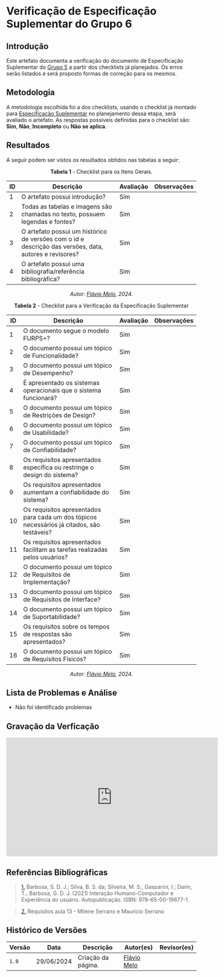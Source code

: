 # Verificação de Especificação Suplementar do Grupo 6

## Introdução

Este artefato documenta a verificação do documento de Especificação Suplementar do [Grupo 5](https://requisitos-de-software.github.io/2024.1-Sinesp_Cidadao/) a partir dos checklists já planejados. Os erros serão listados e será proposto formas de correção para os mesmos.


## Metodologia

A metodologia escolhida foi a dos checklists, usando o checklist já montado para [Especificação Suplementar](https://requisitos-de-software.github.io/2024.1-Sinesp_Cidadao/Verificacao/Grupo5/entrega3/planejamento_entr_3/) no planejamento dessa etapa, será avaliado o artefato. As respostas possíveis definidas para o checklist são:
**Sim**, **Não**, **Incompleto** ou **Não se aplica**.


## Resultados

A seguir podem ser vistos os resultados obtidos nas tabelas a seguir: 

<center>

**Tabela 1** - Checklist para os Itens Gerais.

| ID  | Descrição                                                                                              | Avaliação | Observações |
| --- | ------------------------------------------------------------------------------------------------------ | --------- | ----------- |
| 1   | O artefato possui introdução?                                                                          |   Sim        |             |
| 2   | Todas as tabelas e imagens são chamadas no texto, possuem legendas e fontes?                                      |  Sim         |             |
| 3   | O artefato possui um histórico de versões com o id e descrição das versões, data, autores e revisores? |   Sim        |             |
| 4   |     O artefato possui uma bibliografia/referência bibliográfica?                            |   Sim        |             |


_Autor: [Flávio Melo](https://github.com/flavioovatsug), 2024._

</center>

<center>


**Tabela 2** - Checklist para a Verificação da Especificação Suplementar

| ID   | Descrição                                                                                         | Avaliação | Observações |
| ---- | ------------------------------------------------------------------------------------------------- | --------- | ----------- |
| 1    | O documento segue o modelo FURPS+?                                                                |      Sim     |             |
| 2   | O documento possui um tópico de Funcionalidade?                                                   |      Sim     |             |
| 3   | O documento possui um tópico de Desempenho?                                                       |    Sim       |             |
| 4 | É apresentado os sistemas operacionais que o sistema funcionará?                                  |      Sim     |             |
| 5   | O documento possui um tópico de Restrições de Design?                                             |  Sim         |             |
| 6   | O documento possui um tópico de Usabilidade?                                                      |     Sim      |             |
| 7   | O documento possui um tópico de Confiabilidade?                                                   |      Sim     |             |
| 8 | Os requisitos apresentados específica ou restringe o design do sistema?                           |    Sim       |             |
|9 | Os requisitos apresentados aumentam a confiabilidade do sistema?                                  |  Sim         |             |
| 10  | Os requisitos apresentados para cada um dos tópicos necessários já citados, são testáveis?                                                         |   Sim        |             |
| 11  | Os requisitos apresentados facilitam as tarefas realizadas pelos usuários?                        |   Sim        |             |
| 12   | O documento possui um tópico de Requisitos de Implementação?                                      |    Sim       |             |
| 13   | O documento possui um tópico de Requisitos de Interface?                                          |  Sim         |             |
| 14   | O documento possui um tópico de Suportabilidade?                                                  |    Sim       |             |
| 15 | Os requisitos sobre os tempos de respostas são apresentados?                                      |  Sim         |             |
| 16   | O documento possui um tópico de Requisitos Físicos?                                               |        Sim   |             |



_Autor: [Flávio Melo](https://github.com/flavioovatsug), 2024._

</center>



## Lista de Problemas e Análise 

- Não foi identificado problemas

## Gravação da Verficação 
<center>
<iframe width="560" height="315" src="https://www.youtube.com/embed/KtQvdwuilic?si=yFJq_BSbGBSF0_Kn" title="YouTube video player" frameborder="0" allow="accelerometer; autoplay; clipboard-write; encrypted-media; gyroscope; picture-in-picture; web-share" referrerpolicy="strict-origin-when-cross-origin" allowfullscreen></iframe>
</center>

## Referências Bibliográficas

> <a id="FTF1Ref" href="#FTF1">1.</a>  Barbosa, S. D. J.; Silva, B. S. da; Silveira, M. S.; Gasparini, I.; Darin, T.; Barbosa, G. D. J. (2021)
Interação Humano-Computador e Experiência do usuário. Autopublicação. ISBN: 978-65-00-19677-1.

> <a id="FTF2Ref" href="#FTF2">2.</a> Requisitos aula 13 - Milene Serrano e Maurício Serrano


## Histórico de Versões

| Versão | Data       | Descrição                                   | Autor(es)                                        | Revisor(es)                                      |
| ------ | ---------- | ------------------------------------------- | ------------------------------------------------ | ------------------------------------------------ |
| `1.0`  | 29/06/2024 | Criação da página.                          | [Flávio Melo](https://github.com/flavioovatsug) | |
